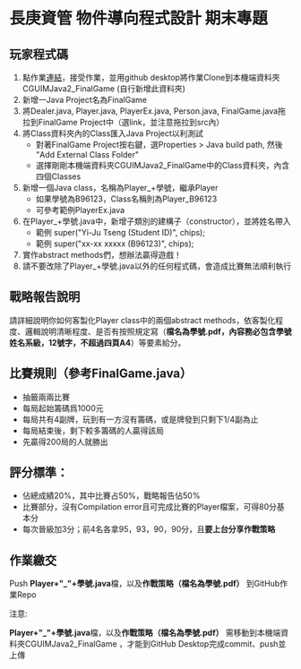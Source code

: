 # 長庚資管 物件導向程式設計 期末專題


## 玩家程式碼

1. 點作業[連結](https://classroom.github.com/a/TGVlEfnb)，接受作業，並用github desktop將作業Clone到本機端資料夾CGUIMJava2_FinalGame (自行新增此資料夾)
2. 新增一Java Project名為FinalGame
3. 將Dealer.java, Player.java, PlayerEx.java, Person.java, FinalGame.java拖拉到FinalGame Project中（選link，並注意拖拉到src內）
4. 將Class資料夾內的Class匯入Java Project以利測試
   - 對著FinalGame Project按右鍵，選Properties > Java build path, 然後 "Add External Class Folder"
   - 選擇剛剛本機端資料夾CGUIMJava2_FinalGame中的Class資料夾，內含四個Classes
5. 新增一個Java class，名稱為Player_+學號，繼承Player
   - 如果學號為B96123，Class名稱則為Player_B96123
   - 可參考範例PlayerEx.java
6. 在Player_+學號.java中，新增子類別的建構子（constructor），並將姓名帶入
   - 範例 super("Yi-Ju Tseng (Student ID)", chips);
   - 範例 super("xx-xx xxxxx (B96123)", chips);
7. 實作abstract methods們，想辦法贏得遊戲！
8. 請不要改除了Player_+學號.java以外的任何程式碼，會造成比賽無法順利執行

## 戰略報告說明

請詳細說明你如何客製化Player class中的兩個abstract methods，依客製化程度、邏輯說明清晰程度、是否有按照規定寫（**檔名為學號.pdf，內容務必包含學號姓名系級，12號字，不超過四頁A4**）等要素給分。

## 比賽規則（參考FinalGame.java）

- 抽籤兩兩比賽
- 每局起始籌碼爲1000元
- 每局共有4副牌，玩到有一方沒有籌碼，或是牌發到只剩下1/4副為止
- 每局結束後，剩下較多籌碼的人贏得該局
- 先贏得200局的人就勝出


## 評分標準：

- 佔總成績20%，其中比賽占50%，戰略報告佔50%
- 比賽部分，沒有Compilation error且可完成比賽的Player檔案，可得80分基本分
- 每次晉級加3分；前4名各拿95，93，90，90分，且**要上台分享作戰策略**

## 作業繳交

Push **Player+"_"+學號.java**檔，以及**作戰策略（檔名為學號.pdf）** 到GitHub作業Repo

注意: 

**Player+"_"+學號.java**檔，以及**作戰策略（檔名為學號.pdf）** 需移動到本機端資料夾CGUIMJava2_FinalGame ，才能到GitHub Desktop完成commit、push並上傳

